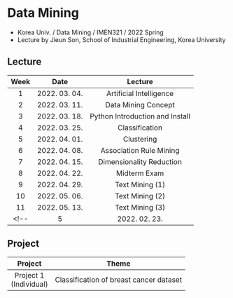 # Data Mining
- Korea Univ. / Data Mining / IMEN321 / 2022 Spring
- Lecture by Jieun Son, School of Industrial Engineering, Korea University

## Lecture
|Week|Date|Lecture|
|:------:|:-----:|:-----:|
|1|2022. 03. 04. |Artificial Intelligence|
|2|2022. 03. 11. |Data Mining Concept|
|3|2022. 03. 18. |Python Introduction and Install|
|4|2022. 03. 25. |Classification|
|5|2022. 04. 01. |Clustering|
|6|2022. 04. 08. |Association Rule Mining|
|7|2022. 04. 15. |Dimensionality Reduction|
|8|2022. 04. 22. |Midterm Exam|
|9|2022. 04. 29. |Text Mining (1)|
|10|2022. 05. 06. |Text Mining (2)|
|11|2022. 05. 13. |Text Mining (3)|
<!-- |5|2022. 02. 23. |Ensemble </br> Support Vector Machine </br> Time Series Data Anlaysis| -->

## Project
|Project|Theme|
|:------:|:-----:|
|Project 1</br>(Individual)|Classification of breast cancer dataset|

<!-- ### Reference
1. load_breast_cancer
- https://github.com/jason2133/statistical_machine_learning/blob/master/ch18/chap18_1.ipynb
- https://bigdaheta.tistory.com/33 -->
